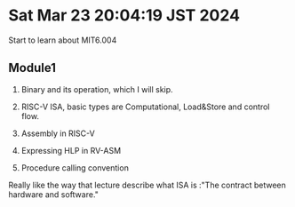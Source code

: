 # Sat Mar 23 20:04:19 JST 2024

Start to learn about MIT6.004

## Module1

1. Binary and its operation, which I will skip.

2. RISC-V ISA, basic types are Computational, Load&Store and control flow. 

3. Assembly in RISC-V

4. Expressing HLP in RV-ASM

5. Procedure calling convention



Really like the way that lecture describe what ISA is :"The contract between hardware and software."
